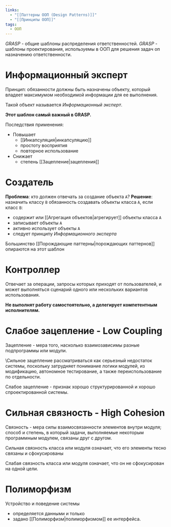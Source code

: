 ```yaml
---
links:
  - "[[Паттерны ООП (Design Patterns)]]"
  - "[[Принципы ООП]]"
tags:
  - ООП
---
```


*GRASP* - общие шаблоны распределения ответственностей.
*GRASP* - шаблоны проектирования, используемы в ООП для решения задач оп назначению ответственности.

# Информационный эксперт

Принцип: обязанности должны быть назначены объекту, который владеет максимумом необходимой информации для ее выполнения.

Такой объект называется *Информационный эксперт*.

**Этот шаблон самый важный в GRASP.**

Последствия применения:
- Повышает
	- [[Инкапсуляция|инкапсуляцию]]
	- простоту восприятия
	- повторное использование
- Снижает
	- степень [[Зацепление|зацепления]]
# Создатель

**Проблема**: кто должен отвечать за создание объекта `A`?
**Решение**: назначить классу `B` обязанность создавать объекты класса `A`, если класс `B`:
- содержит или [[Агрегация объектов|агрегирует]] объекты класса `A`
- записывает объекты `A`
- активно использует объекты `A`
- следует принципу *Информационного эксперта*

Большинство [[Порождающие паттерны|порождающих паттернов]] опираются на этот шаблон
# Контроллер

Отвечает за операции, запросы которых приходят от пользователей, и может выполняться сценарий одного или нескольких вариантов использования.

**Не выполнят работу самостоятельно, а делегирует компетентным исполнителям.**

# Слабое зацепление - Low Coupling

Зацепление - мера того, насколько взаимозависимы разные подпрограммы или модули.

\Сильное зацепление рассматриваться как серьезный недостаток системы, поскольку затрудняет понимание логики модулей, из модификацию, автономное тестирование, а также переиспользование по отдельности.

Слабое зацепление - признак хорошо структурированной и хорошо спроектированной системы.

# Сильная связность - High Cohesion

Связность - мера силы взаимосвязанности элементов внутри модуля; способ и степень, в который задачи, выполняемые некоторым программным модулем, связаны друг с другом.

Сильная связность класса или модуля означает, что его элементы тесно связаны и сфокусированы

Слабая связность класса или модуля означает, что он не сфокусирован на одной цели.

# Полиморфизм

Устройство и поведение системы
- определяется данными и только
- задано [[Полиморфизм|полиморфизмом]] ее интерфейса.

